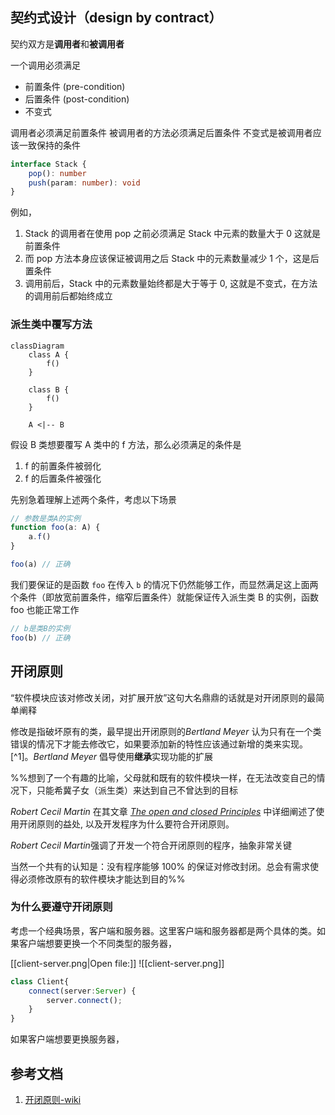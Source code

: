 ## 契约式设计（design by contract）
契约双方是**调用者**和**被调用者**

一个调用必须满足
+ 前置条件 (pre-condition)
+ 后置条件 (post-condition)
+ 不变式

调用者必须满足前置条件
被调用者的方法必须满足后置条件
不变式是被调用者应该一致保持的条件

```ts
interface Stack {
	pop(): number
	push(param: number): void
}
```

例如，
1. Stack 的调用者在使用 pop 之前必须满足 Stack 中元素的数量大于 0 这就是前置条件
2. 而 pop 方法本身应该保证被调用之后 Stack 中的元素数量减少 1 个，这是后置条件
3. 调用前后，Stack 中的元素数量始终都是大于等于 0, 这就是不变式，在方法的调用前后都始终成立

### 派生类中覆写方法
```mermaid
classDiagram
    class A {
        f()
    }
    
    class B {
	    f()
    }
    
    A <|-- B

```

假设 B 类想要覆写 A 类中的 f 方法，那么必须满足的条件是
1. f 的前置条件被弱化
2. f 的后置条件被强化

先别急着理解上述两个条件，考虑以下场景
```ts
// 参数是类A的实例
function foo(a: A) {
	a.f()
}

foo(a) // 正确
```

我们要保证的是函数 `foo` 在传入 `b` 的情况下仍然能够工作，而显然满足这上面两个条件（即放宽前置条件，缩窄后置条件）就能保证传入派生类 B 的实例，函数 foo 也能正常工作
```ts
// b是类B的实例
foo(b) // 正确
```

## 开闭原则
“软件模块应该对修改关闭，对扩展开放”这句大名鼎鼎的话就是对开闭原则的最简单阐释

修改是指破坏原有的类，最早提出开闭原则的*Bertland Meyer* 认为只有在一个类错误的情况下才能去修改它，如果要添加新的特性应该通过新增的类来实现。[^1]。*Bertland Meyer* 倡导使用**继承**实现功能的扩展

%%想到了一个有趣的比喻，父母就和既有的软件模块一样，在无法改变自己的情况下，只能希冀子女（派生类）来达到自己不曾达到的目标

*Robert Cecil Martin* 在其文章 [*The open and closed Principles*](./OCP-1996.pdf) 中详细阐述了使用开闭原则的益处, 以及开发程序为什么要符合开闭原则。

*Robert Cecil Martin*强调了开发一个符合开闭原则的程序，抽象非常关键

当然一个共有的认知是：没有程序能够 100% 的保证对修改封闭。总会有需求使得必须修改原有的软件模块才能达到目的%%

### 为什么要遵守开闭原则
考虑一个经典场景，客户端和服务器。这里客户端和服务器都是两个具体的类。如果客户端想要更换一个不同类型的服务器，

[[client-server.png|Open file:]]
![[client-server.png]]

```ts
class Client{
	connect(server:Server) {
		server.connect();
	}
}
```
如果客户端想要更换服务器，
## 参考文档
1.  [开闭原则-wiki](https://zh.wikipedia.org/zh-cn/%E5%BC%80%E9%97%AD%E5%8E%9F%E5%88%99#cite_note-3)
